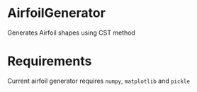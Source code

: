 # AirfoilGenerator
Generates Airfoil shapes using CST method

# Requirements
Current airfoil generator requires `numpy`, `matplotlib` and `pickle`
